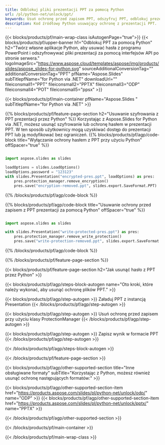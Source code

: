 ```yaml
---
title: Odblokuj pliki prezentacji PPT za pomocą Python
url: /pl/python-net/unlock/ppt/
keywords: Usuń ochronę przed zapisem PPT, odszyfruj PPT, odblokuj prezentację PPT, usuń ochronę PPT
description: Kod źródłowy Python usuwający ochronę z prezentacji PPT.
---
```


{{< blocks/products/pf/main-wrap-class isAutogenPage="true">}}
{{< blocks/products/pf/upper-banner h1="Odblokuj PPT za pomocą Python" h2="Twórz własne aplikacje Python, aby usuwać hasła z programu PowerPoint i odszyfrowywać pliki prezentacji za pomocą interfejsów API po stronie serwera." logoImageSrc="https://www.aspose.cloud/templates/aspose/img/products/slides/aspose_slides-for-python.svg" sourceAdditionalConversionTag="" additionalConversionTag="PPT" pfName="Aspose.Slides" subTitlepfName="for Python via .NET" downloadUrl="" fileiconsmall1="PPT" fileiconsmall2="PPTX" fileiconsmall3="ODP" fileiconsmall4="POT" fileiconsmall5="ppsx" >}}

{{< blocks/products/pf/main-container pfName="Aspose.Slides " subTitlepfName="for Python via .NET" >}}

{{% blocks/products/pf/feature-page-section  h2="Usuwanie szyfrowania z PPT prezentacji przez Python" %}}
Korzystając z Aspose.Slides for Python via .NET, możesz usunąć szyfrowanie lub ochronę hasłem w prezentacji PPT. W ten sposób użytkownicy mogą uzyskiwać dostęp do prezentacji PPT lub ją modyfikować bez ograniczeń.
{{% blocks/products/pf/agp/code-block title="Wyłączanie ochrony hasłem z PPT przy użyciu Python" offSpacer="true" %}}

```py

import aspose.slides as slides

loadOptions = slides.LoadOptions()
loadOptions.password = "123123"
with slides.Presentation("encrypted-pres.ppt", loadOptions) as pres:
    pres.protection_manager.remove_encryption()
    pres.save("encryption-removed.ppt", slides.export.SaveFormat.PPT)
```

{{% /blocks/products/pf/agp/code-block %}}

{{% blocks/products/pf/agp/code-block title="Usuwanie ochrony przed zapisem z PPT prezentacji za pomocą Python" offSpacer="true" %}}

```py

import aspose.slides as slides

with slides.Presentation("write-protected-pres.ppt") as pres:
    pres.protection_manager.remove_write_protection()
    pres.save("write-protection-removed.ppt", slides.export.SaveFormat.PPT)

```

{{% /blocks/products/pf/agp/code-block %}}

{{% /blocks/products/pf/feature-page-section %}}

{{< blocks/products/pf/feature-page-section  h2="Jak usunąć hasło z PPT przez Python" >}}

{{< blocks/products/pf/agp/steps-block-autogen name="Oto kroki, które należy wykonać, aby usunąć ochronę plików PPT." >}}

{{< blocks/products/pf/agp/step-autogen >}}
Załaduj PPT z instancją Presentation
{{< /blocks/products/pf/agp/step-autogen >}}

{{< blocks/products/pf/agp/step-autogen >}}
Usuń ochronę przed zapisem przy użyciu klasy ProtectionManager
{{< /blocks/products/pf/agp/step-autogen >}}

{{< blocks/products/pf/agp/step-autogen >}}
Zapisz wynik w formacie PPT
{{< /blocks/products/pf/agp/step-autogen >}}

{{< /blocks/products/pf/agp/steps-block-autogen >}}

{{< /blocks/products/pf/feature-page-section >}}

{{< blocks/products/pf/agp/other-supported-section title="Inne obsługiwane formaty" subTitle="Korzystając z Python, możesz również usunąć ochronę następujących formatów:" >}}

{{< blocks/products/pf/agp/other-supported-section-item href="https://products.aspose.com/slides/pl/python-net/unlock/odp/" name="ODP" >}}
{{< blocks/products/pf/agp/other-supported-section-item href="https://products.aspose.com/slides/pl/python-net/unlock/pptx/" name="PPTX" >}}


{{< /blocks/products/pf/agp/other-supported-section >}}

{{< /blocks/products/pf/main-container >}}
    
{{< /blocks/products/pf/main-wrap-class >}}